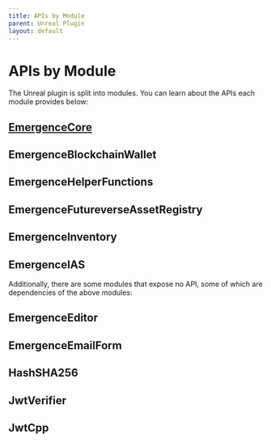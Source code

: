 ```yaml
---
title: APIs by Module
parent: Unreal Plugin
layout: default
---
```


# APIs by Module

The Unreal plugin is split into modules. You can learn about the APIs each module provides below:

## [EmergenceCore](./EmergenceCore/EmergenceCore)

## EmergenceBlockchainWallet

## EmergenceHelperFunctions

## EmergenceFutureverseAssetRegistry

## EmergenceInventory

## EmergenceIAS



Additionally, there are some modules that expose no API, some of which are dependencies of the above modules:

## EmergenceEditor

## EmergenceEmailForm

## HashSHA256

## JwtVerifier

## JwtCpp